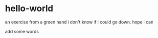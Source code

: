 # hello-world
an exercise from a green hand 
i don't know if i could  go down. hope i can

add some words
